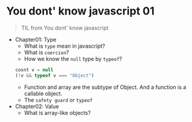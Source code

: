 # You dont' know javascript 01
> TIL from You dont' know javascript

- Chapter01: Type
  - What is `type` mean in javascript?
  - What is `coercion`?
  - How we know the `null` type by `typeof`?
  ```javascript
  cosnt v = null
  (!v && typeof v === "Object")
  ```
  - Function and array are the subtype of Object. And a function is a callable object.
  - The `safety guard` or `typeof`
- Chapter02: Value
  - What is array-like objects?